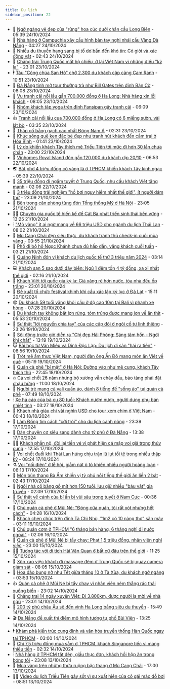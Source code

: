 ```yaml
---
title: Du lịch
sidebar_position: 22
---
```


<!-- dantri-du-lich:START -->
- 🥰 [Ngỡ ngàng vẻ đẹp của &quot;rừng&quot; hoa cúc dưới chân cầu Long Biên](https://dantri.com.vn/du-lich/ngo-ngang-ve-dep-cua-rung-hoa-cuc-duoi-chan-cau-long-bien-20241024090105376.htm) - 05:39 24/10/2024
- 🥰 [Nhà hàng ở Campuchia xây cầu hình bàn tay nghi nhái cầu Vàng Đà Nẵng](https://dantri.com.vn/du-lich/nha-hang-o-campuchia-xay-cau-hinh-ban-tay-nghi-nhai-cau-vang-da-nang-20241024110306376.htm) - 04:27 24/10/2024
- 🐻 [Nhiều du thuyền hạng sang bị tố dơ bẩn đến khó tin: Có giòi và xác động vật](https://dantri.com.vn/du-lich/nhieu-du-thuyen-hang-sang-bi-to-do-ban-den-kho-tin-co-gioi-va-xac-dong-vat-20241023165038399.htm) - 02:43 24/10/2024
- 🤩 [Chàng trai Trung Quốc mất hộ chiếu, ở lại Việt Nam vì những điều &quot;kỳ lạ&quot;](https://dantri.com.vn/du-lich/chang-trai-trung-quoc-mat-ho-chieu-o-lai-viet-nam-vi-nhung-dieu-ky-la-20241021171626152.htm) - 23:01 23/10/2024
- 🕴 [Tàu &quot;Công chúa San Hô&quot; chở 2.300 du khách cập cảng Cam Ranh](https://dantri.com.vn/du-lich/tau-cong-chua-san-ho-cho-2300-du-khach-cap-cang-cam-ranh-20241023173653977.htm) - 10:51 23/10/2024
- 🤩 [Đà Nẵng tính mở tour thưởng trà như Bill Gates trên đỉnh Bàn Cờ](https://dantri.com.vn/du-lich/da-nang-tinh-mo-tour-thuong-tra-nhu-bill-gates-tren-dinh-ban-co-20241023134503934.htm) - 08:08 23/10/2024
- 🤠 [Vụ tranh cãi nồi lẩu gần 700.000 đồng ở Hạ Long: Nhà hàng xin lỗi khách](https://dantri.com.vn/du-lich/vu-tranh-cai-noi-lau-gan-700000-dong-o-ha-long-nha-hang-xin-loi-khach-20241023135812422.htm) - 08:05 23/10/2024
- 💪 [Nhóm khách tập yoga trên đỉnh Fansipan gây tranh cãi](https://dantri.com.vn/du-lich/nhom-khach-tap-yoga-tren-dinh-fansipan-gay-tranh-cai-20241023125151611.htm) - 06:09 23/10/2024
- 👍 [Tranh cãi nồi lẩu cua 700.000 đồng ở Hạ Long có 6 miếng sườn, vài lát bò](https://dantri.com.vn/du-lich/tranh-cai-noi-lau-cua-700000-dong-o-ha-long-co-6-mieng-suon-vai-lat-bo-20241023101859697.htm) - 03:35 23/10/2024
- 🚦 [Tháp cổ bằng gạch cao nhất Đông Nam Á](https://dantri.com.vn/du-lich/thap-co-bang-gach-cao-nhat-dong-nam-a-20241019120625030.htm) - 02:31 23/10/2024
- 💪 [Khúc sông quê ken đặc bè đẹp như tranh hút khách đến cắm trại ở Hòa Bình](https://dantri.com.vn/du-lich/khuc-song-que-ken-dac-be-dep-nhu-tranh-hut-khach-den-cam-trai-o-hoa-binh-20241022162928464.htm) - 01:41 23/10/2024
- 💃 [Lý do khiến khách Tây thích mê Triều Tiên tới mức đi hơn 30 lần chưa chán](https://dantri.com.vn/du-lich/ly-do-khien-khach-tay-thich-me-trieu-tien-toi-muc-di-hon-30-lan-chua-chan-20241022172834514.htm) - 23:00 22/10/2024
- 👺 [Vinhomes Royal Island đón gần 120.000 du khách dịp 20/10](https://dantri.com.vn/du-lich/vinhomes-royal-island-don-gan-120000-du-khach-dip-2010-20241022120431063.htm) - 06:53 22/10/2024
- 🌏 [Bát phở 4 triệu đồng có vàng lá ở TPHCM khiến khách Tây kinh ngạc](https://dantri.com.vn/du-lich/bat-pho-4-trieu-dong-co-vang-la-o-tphcm-khien-khach-tay-kinh-ngac-20241021035637705.htm) - 05:39 22/10/2024
- 🎡 [35 triệu đồng đi ngắm tuyết ở Trung Quốc, nhu cầu khách Việt tăng mạnh](https://dantri.com.vn/du-lich/35-trieu-dong-di-ngam-tuyet-o-trung-quoc-nhu-cau-khach-viet-tang-manh-20241020210127732.htm) - 02:06 22/10/2024
- 🧰 [3 triệu đồng trải nghiệm &quot;hồ bơi nguy hiểm nhất thế giới&quot;, ít người dám thử](https://dantri.com.vn/du-lich/3-trieu-dong-trai-nghiem-ho-boi-nguy-hiem-nhat-the-gioi-it-nguoi-dam-thu-20241021163849238.htm) - 23:09 21/10/2024
- 💂 [Bên trong căn phòng từng đón Tổng thống Mỹ ở Hà Nội](https://dantri.com.vn/du-lich/ben-trong-can-phong-tung-don-tong-thong-my-o-ha-noi-20241017212257810.htm) - 23:05 21/10/2024
- 🧑‍🏫 [Chuyên gia quốc tế hiến kế để Cát Bà phát triển sinh thái bền vững](https://dantri.com.vn/du-lich/chuyen-gia-quoc-te-hien-ke-de-cat-ba-phat-trien-sinh-thai-ben-vung-20241021175038944.htm) - 13:25 21/10/2024
- 🕯 [&quot;Mỏ vàng&quot; ít ai ngờ mang về 66 triệu USD cho ngành du lịch Thái Lan](https://dantri.com.vn/du-lich/mo-vang-it-ai-ngo-mang-ve-66-trieu-usd-cho-nganh-du-lich-thai-lan-20241021134553442.htm) - 08:02 21/10/2024
- 👀 [Mù Cang Chải đẹp siêu thực, du khách tranh thủ check-in cuối mùa vàng](https://dantri.com.vn/du-lich/mu-cang-chai-dep-sieu-thuc-du-khach-tranh-thu-check-in-cuoi-mua-vang-20241021104658226.htm) - 03:55 21/10/2024
- 🎉 [Phố đi bộ hồ Ngọc Khánh chưa đủ hấp dẫn, vắng khách cuối tuần](https://dantri.com.vn/du-lich/pho-di-bo-ho-ngoc-khanh-chua-du-hap-dan-vang-khach-cuoi-tuan-20241020124311803.htm) - 03:21 21/10/2024
- 🌊 [Quảng Ninh đón vị khách du lịch quốc tế thứ 3 triệu năm 2024](https://dantri.com.vn/du-lich/quang-ninh-don-vi-khach-du-lich-quoc-te-thu-3-trieu-nam-2024-20241021100905712.htm) - 03:14 21/10/2024
- 💻 [Khách sạn 5 sao dưới đáy biển: Ngủ 1 đêm tốn 4 tỷ đồng, xa xỉ nhất thế giới](https://dantri.com.vn/du-lich/khach-san-5-sao-duoi-day-bien-ngu-1-dem-ton-4-ty-dong-xa-xi-nhat-the-gioi-20241020115221946.htm) - 02:16 21/10/2024
- 💪 [Khách Việt tới quốc gia kỳ lạ: Giá xăng rẻ hơn nước, tòa nhà đều ốp trắng](https://dantri.com.vn/du-lich/khach-viet-toi-quoc-gia-ky-la-gia-xang-re-hon-nuoc-toa-nha-deu-op-trang-20241019233212883.htm) - 23:01 20/10/2024
- 👺 [Đề xuất tổ chức festival khinh khí cầu xác lập kỷ lục ở Đà Lạt](https://dantri.com.vn/du-lich/de-xuat-to-chuc-festival-khinh-khi-cau-xac-lap-ky-luc-o-da-lat-20241020175656107.htm) - 15:11 20/10/2024
- 😎 [Du khách 59 tuổi văng khỏi cầu ở độ cao 10m tại Bali vì phanh xe hỏng](https://dantri.com.vn/du-lich/du-khach-59-tuoi-vang-khoi-cau-o-do-cao-10m-tai-bali-vi-phanh-xe-hong-20241020124523075.htm) - 07:28 20/10/2024
- 🌋 [Du khách tay không bắt lợn rừng, tóm trúng được mang lợn về ăn thịt](https://dantri.com.vn/du-lich/du-khach-tay-khong-bat-lon-rung-tom-trung-duoc-mang-lon-ve-an-thit-20241020123948608.htm) - 05:53 20/10/2024
- 🌝 [Sự thật &quot;lời nguyền chia tay&quot; của các cặp đôi ở ngôi cổ tự linh thiêng](https://dantri.com.vn/du-lich/su-that-loi-nguyen-chia-tay-cua-cac-cap-doi-o-ngoi-co-tu-linh-thieng-20241018074644068.htm) - 23:26 19/10/2024
- 🧠 [Sôi động trước giờ diễn ra &quot;Chị đẹp Hải Phòng: Sáng tâm hồn - Ngời khí chất&quot;](https://dantri.com.vn/du-lich/soi-dong-truoc-gio-dien-ra-chi-dep-hai-phong-sang-tam-hon-ngoi-khi-chat-20241019194607532.htm) - 13:19 19/10/2024
- 😺 [Bài học từ Văn Miếu và Dinh Độc Lập: Du lịch di sản &quot;hái ra tiền&quot;](https://dantri.com.vn/du-lich/bai-hoc-tu-van-mieu-va-dinh-doc-lap-du-lich-di-san-hai-ra-tien-20241019154754805.htm) - 08:56 19/10/2024
- 💂 [Trót mê ẩm thực Việt Nam, người đàn ông Ấn Độ mang món ăn Việt về quê](https://dantri.com.vn/du-lich/trot-me-am-thuc-viet-nam-nguoi-dan-ong-an-do-mang-mon-an-viet-ve-que-20241019115719174.htm) - 05:19 19/10/2024
- 🌮 [Quán cà phê &quot;bí mật&quot; ở Hà Nội: Đường vào như mê cung, khách Tây thích thú](https://dantri.com.vn/du-lich/quan-ca-phe-bi-mat-o-ha-noi-duong-vao-nhu-me-cung-khach-tay-thich-thu-20241018210634953.htm) - 22:45 18/10/2024
- 🔥 [Cá voi chết 26 năm nhưng bộ xương vẫn chảy dầu, bảo tàng phải đặt chậu hứng](https://dantri.com.vn/du-lich/ca-voi-chet-26-nam-nhung-bo-xuong-van-chay-dau-bao-tang-phai-dat-chau-hung-20241018144948557.htm) - 11:00 18/10/2024
- 🦏 [Người trẻ mang cả vali quần áo, dành 8 tiếng để &quot;sống ảo&quot; tại quán cà phê](https://dantri.com.vn/du-lich/nguoi-tre-mang-ca-vali-quan-ao-danh-8-tieng-de-song-ao-tai-quan-ca-phe-20241018130348944.htm) - 07:49 18/10/2024
- 🕯 [Xe há cảo của bà cụ 80 tuổi: Khách nườm nượp, người dưng phụ bán nhiệt tình](https://dantri.com.vn/du-lich/xe-ha-cao-cua-ba-cu-80-tuoi-khach-nuom-nuop-nguoi-dung-phu-ban-nhiet-tinh-20241018083700883.htm) - 03:27 18/10/2024
- 🐻 [Khách nhà giàu chi vài nghìn USD cho tour xem chim ở Việt Nam](https://dantri.com.vn/du-lich/khach-nha-giau-chi-vai-nghin-usd-cho-tour-xem-chim-o-viet-nam-20241016212631079.htm) - 00:43 18/10/2024
- 🥸 [Lâm Đồng tìm cách &quot;cởi trói&quot; cho du lịch canh nông](https://dantri.com.vn/du-lich/lam-dong-tim-cach-coi-troi-cho-du-lich-canh-nong-20241017185455637.htm) - 23:39 17/10/2024
- 💂 [Dàn chuyên cơ siêu sang dành cho tỷ phú ở Đà Nẵng](https://dantri.com.vn/du-lich/dan-chuyen-co-sieu-sang-danh-cho-ty-phu-o-da-nang-20241017195700325.htm) - 13:38 17/10/2024
- 🧑‍💻 [Khách phẫn nộ, đòi lại tiền vé vì phát hiện cá mập voi giả trong thủy cung](https://dantri.com.vn/du-lich/khach-phan-no-doi-lai-tien-ve-vi-phat-hien-ca-map-voi-gia-trong-thuy-cung-20241017190353256.htm) - 12:55 17/10/2024
- 💪 [Voi chết đuối khi Thái Lan hứng chịu trận lũ lụt tồi tệ trong nhiều thập kỷ](https://dantri.com.vn/du-lich/voi-chet-duoi-khi-thai-lan-hung-chiu-tran-lu-lut-toi-te-trong-nhieu-thap-ky-20241017132328142.htm) - 08:24 17/10/2024
- ⚗️ [Voi &quot;nổi điên&quot; ở lễ hội, giẫm nát ô tô khiến nhiều người hoảng loạn](https://dantri.com.vn/du-lich/voi-noi-dien-o-le-hoi-giam-nat-o-to-khien-nhieu-nguoi-hoang-loan-20241017072307576.htm) - 06:13 17/10/2024
- 🌁 [Món bún thang Bà Ẩm khiến vị tỷ phú nổi tiếng thế giới ăn liền 2 bát](https://dantri.com.vn/du-lich/mon-bun-thang-ba-am-khien-vi-ty-phu-noi-tieng-the-gioi-an-lien-2-bat-20241016145522147.htm) - 02:43 17/10/2024
- 🧰 [Ngôi nhà cổ bằng gỗ mít hơn 150 tuổi, lưu giữ nhiều &quot;báu vật&quot; gia truyền](https://dantri.com.vn/du-lich/ngoi-nha-co-bang-go-mit-hon-150-tuoi-luu-giu-nhieu-bau-vat-gia-truyen-20241016060233051.htm) - 02:09 17/10/2024
- 🧰 [Sự thật về cánh cửa bí ẩn bị vùi sâu trong tuyết ở Nam Cực](https://dantri.com.vn/du-lich/su-that-ve-canh-cua-bi-an-bi-vui-sau-trong-tuyet-o-nam-cuc-20241016234346319.htm) - 00:36 17/10/2024
- 🎉 [Chủ quán cà phê ở Mũi Né: &quot;Đóng cửa quán, tôi rất xót nhưng hết cách&quot;](https://dantri.com.vn/du-lich/chu-quan-ca-phe-o-mui-ne-dong-cua-quan-toi-rat-xot-nhung-het-cach-20241016111419524.htm) - 04:28 16/10/2024
- 🤩 [Khách chen chúc trên đỉnh Tà Chì Nhù, &quot;1m2 có 10 nàng thơ&quot; săn mây](https://dantri.com.vn/du-lich/khach-chen-chuc-tren-dinh-ta-chi-nhu-1m2-co-10-nang-tho-san-may-20241016092740030.htm) - 03:11 16/10/2024
- 👺 [Chủ quán cơm ở TPHCM &quot;6 tháng bán hàng, 6 tháng nghỉ đi nước ngoài&quot;](https://dantri.com.vn/du-lich/chu-quan-com-o-tphcm-6-thang-ban-hang-6-thang-nghi-di-nuoc-ngoai-20241015173730760.htm) - 02:06 16/10/2024
- 🧠 [Quán cà phê ở Mũi Né bị tẩy chay: Phạt 1,5 triệu đồng, nhân viên nghỉ việc](https://dantri.com.vn/du-lich/quan-ca-phe-o-mui-ne-bi-tay-chay-phat-15-trieu-dong-nhan-vien-nghi-viec-20241015220124941.htm) - 23:00 15/10/2024
- 👨‍🏫 [Tương tác với di tích Hải Vân Quan ở bất cứ đâu trên thế giới](https://dantri.com.vn/du-lich/tuong-tac-voi-di-tich-hai-van-quan-o-bat-cu-dau-tren-the-gioi-20241015174217945.htm) - 11:25 15/10/2024
- 🦅 [Xôn xao việc khách đi massage đêm ở Trung Quốc sẽ bị quay camera giám sát](https://dantri.com.vn/du-lich/xon-xao-viec-khach-di-massage-dem-o-trung-quoc-se-bi-quay-camera-giam-sat-20241015114352404.htm) - 08:05 15/10/2024
- 🌊 [Hoa đào bung nở như Tết giữa tháng 10 ở Tà Xùa, du khách ngỡ ngàng](https://dantri.com.vn/du-lich/hoa-dao-bung-no-nhu-tet-giua-thang-10-o-ta-xua-du-khach-ngo-ngang-20241014232553607.htm) - 03:53 15/10/2024
- 👍 [Quán cà phê ở Mũi Né bị tẩy chay vì nhân viên ném thẳng rác thải xuống biển](https://dantri.com.vn/du-lich/quan-ca-phe-o-mui-ne-bi-tay-chay-vi-nhan-vien-nem-thang-rac-thai-xuong-bien-20241014222630291.htm) - 23:02 14/10/2024
- 🫶 [Chàng trai 14 ngày xuyên Việt: Đi 3.800km, được người lạ mời về nhà ngủ](https://dantri.com.vn/du-lich/chang-trai-14-ngay-xuyen-viet-di-3800km-duoc-nguoi-la-moi-ve-nha-ngu-20241010155500017.htm) - 23:01 14/10/2024
- 💯 [200 tỷ phú châu Âu sẽ đến vịnh Hạ Long bằng siêu du thuyền](https://dantri.com.vn/du-lich/200-ty-phu-chau-au-se-den-vinh-ha-long-bang-sieu-du-thuyen-20241014224307628.htm) - 15:49 14/10/2024
- 🎬 [Đà Nẵng đề xuất thí điểm mô hình tương tự phố Bùi Viện](https://dantri.com.vn/du-lich/da-nang-de-xuat-thi-diem-mo-hinh-tuong-tu-pho-bui-vien-20241014185211890.htm) - 13:25 14/10/2024
- 🕴 [Khám phá kiến trúc cung đình và văn hóa truyền thống Hàn Quốc ngay tại TPHCM](https://dantri.com.vn/du-lich/kham-pha-kien-truc-cung-dinh-va-van-hoa-truyen-thong-han-quoc-ngay-tai-tphcm-20241014092352794.htm) - 03:00 14/10/2024
- 🦅 [Chi 7,5 triệu đồng mua sắm ở TPHCM, khách Singapore tiếc vì mang thiếu tiền](https://dantri.com.vn/du-lich/chi-75-trieu-dong-mua-sam-o-tphcm-khach-singapore-tiec-vi-mang-thieu-tien-20241013180629076.htm) - 02:32 14/10/2024
- 🕯 [Nhà hàng ở TPHCM tắt đèn, giấu thực đơn, khách hồi hộp ăn trong bóng tối](https://dantri.com.vn/du-lich/nha-hang-o-tphcm-tat-den-giau-thuc-don-khach-hoi-hop-an-trong-bong-toi-20241010144031563.htm) - 23:08 13/10/2024
- 🥸 [Mùa vàng trên những thửa ruộng bậc thang ở Mù Cang Chải](https://dantri.com.vn/du-lich/mua-vang-tren-nhung-thua-ruong-bac-thang-o-mu-cang-chai-20241013230352319.htm) - 17:00 13/10/2024
- 👨‍🏫 [Video du lịch Triều Tiên gây sốt vì sự xuất hiện của cô gái mặc đồ bơi](https://dantri.com.vn/du-lich/video-du-lich-trieu-tien-gay-sot-vi-su-xuat-hien-cua-co-gai-mac-do-boi-20241013153701881.htm) - 08:51 13/10/2024<!-- dantri-du-lich:END -->
